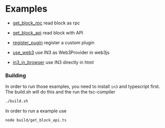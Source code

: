 # Examples


-  [get_block_rpc](./get_block_rpc.js)
   read block as rpc

-  [get_block_api](./get_block_api.ts)
   read block with API

-  [register_pugin](./register_pugin.ts)
   register a custom plugin

-  [use_web3](./use_web3.ts)
   use IN3 as Web3Provider in web3js

-  [in3_in_browser](./in3_in_browser.html)
   use IN3 directly in html

### Building

In order to run those examples, you need to install `in3` and typescript first.
The build.sh will do this and the run the tsc-compiler

```sh
./build.sh
```

In order to run a example use

```
node build/get_block_api.ts
```
